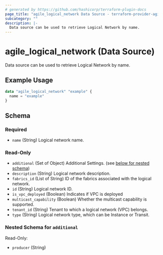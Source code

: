 ```yaml
---
# generated by https://github.com/hashicorp/terraform-plugin-docs
page_title: "agile_logical_network Data Source - terraform-provider-agile"
subcategory: ""
description: |-
  Data source can be used to retrieve Logical Network by name.
---
```


# agile_logical_network (Data Source)

Data source can be used to retrieve Logical Network by name.

## Example Usage

```terraform
data "agile_logical_network" "example" {
  name = "example"
}
```

<!-- schema generated by tfplugindocs -->
## Schema

### Required

- `name` (String) Logical network name.

### Read-Only

- `additional` (Set of Object) Additional Settings. (see [below for nested schema](#nestedatt--additional))
- `description` (String) Logical network description.
- `fabrics_id` (List of String) ID of the fabrics associated with the logical network.
- `id` (String) Logical network ID.
- `is_vpc_deployed` (Boolean) Indicates if VPC is deployed
- `multicast_capability` (Boolean) Whether the multicast capability is supported.
- `tenant_id` (String) Tenant to which a logical network (VPC) belongs.
- `type` (String) Logical network type, which can be Instance or Transit.

<a id="nestedatt--additional"></a>
### Nested Schema for `additional`

Read-Only:

- `producer` (String)


